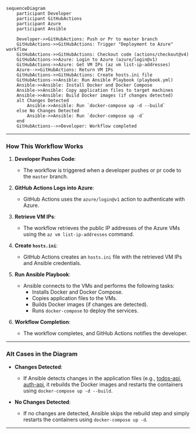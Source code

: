```mermaid
sequenceDiagram
    participant Developer
    participant GitHubActions
    participant Azure
    participant Ansible

    Developer->>GitHubActions: Push or Pr to master branch
    GitHubActions->>GitHubActions: Trigger "Deployment to Azure" workflow
    GitHubActions->>GitHubActions: Checkout code (actions/checkout@v4)
    GitHubActions->>Azure: Login to Azure (azure/login@v1)
    GitHubActions->>Azure: Get VM IPs (az vm list-ip-addresses)
    Azure-->>GitHubActions: Return VM IPs
    GitHubActions->>GitHubActions: Create hosts.ini file
    GitHubActions->>Ansible: Run Ansible Playbook (playbook.yml)
    Ansible->>Ansible: Install Docker and Docker Compose
    Ansible->>Ansible: Copy application files to target machines
    Ansible->>Ansible: Build Docker images (if changes detected)
    alt Changes Detected
        Ansible->>Ansible: Run `docker-compose up -d --build`
    else No Changes Detected
        Ansible->>Ansible: Run `docker-compose up -d`
    end
    GitHubActions-->>Developer: Workflow completed
```

---

### **How This Workflow Works**

1. **Developer Pushes Code**:
   - The workflow is triggered when a developer pushes or pr code to the `master` branch.

2. **GitHub Actions Logs into Azure**:
   - GitHub Actions uses the `azure/login@v1` action to authenticate with Azure.

3. **Retrieve VM IPs**:
   - The workflow retrieves the public IP addresses of the Azure VMs using the `az vm list-ip-addresses` command.

4. **Create `hosts.ini`**:
   - GitHub Actions creates an `hosts.ini` file with the retrieved VM IPs and Ansible credentials.

5. **Run Ansible Playbook**:
   - Ansible connects to the VMs and performs the following tasks:
     - Installs Docker and Docker Compose.
     - Copies application files to the VMs.
     - Builds Docker images (if changes are detected).
     - Runs `docker-compose` to deploy the services.

6. **Workflow Completion**:
   - The workflow completes, and GitHub Actions notifies the developer.

---

### **Alt Cases in the Diagram**

- **Changes Detected**:
  - If Ansible detects changes in the application files (e.g., [todos-api](./todos-api/), [auth-api](./auth-api/), it rebuilds the Docker images and restarts the containers using `docker-compose up -d --build`.

- **No Changes Detected**:
  - If no changes are detected, Ansible skips the rebuild step and simply restarts the containers using `docker-compose up -d`.

---